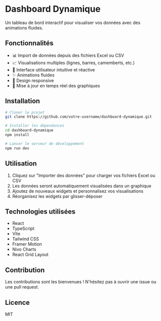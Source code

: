 # Dashboard Dynamique

Un tableau de bord interactif pour visualiser vos données avec des animations fluides.

## Fonctionnalités

- 📊 Import de données depuis des fichiers Excel ou CSV
- 📈 Visualisations multiples (lignes, barres, camemberts, etc.)
- 🎨 Interface utilisateur intuitive et réactive
- ✨ Animations fluides
- 📱 Design responsive
- 🔄 Mise à jour en temps réel des graphiques

## Installation

```bash
# Cloner le projet
git clone https://github.com/votre-username/dashboard-dynamique.git

# Installer les dépendances
cd dashboard-dynamique
npm install

# Lancer le serveur de développement
npm run dev
```

## Utilisation

1. Cliquez sur "Importer des données" pour charger vos fichiers Excel ou CSV
2. Les données seront automatiquement visualisées dans un graphique
3. Ajoutez de nouveaux widgets et personnalisez vos visualisations
4. Réorganisez les widgets par glisser-déposer

## Technologies utilisées

- React
- TypeScript
- Vite
- Tailwind CSS
- Framer Motion
- Nivo Charts
- React Grid Layout

## Contribution

Les contributions sont les bienvenues ! N'hésitez pas à ouvrir une issue ou une pull request.

## Licence

MIT
